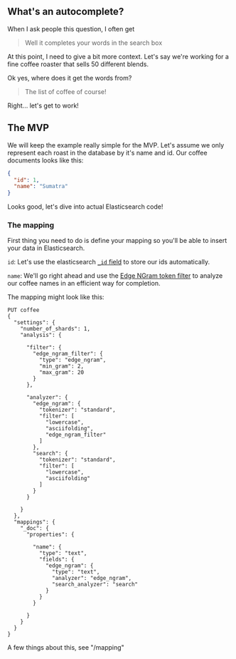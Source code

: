 ## What's an autocomplete?

When I ask people this question, I often get

> Well it completes your words in the search box

At this point, I need to give a bit more context. Let's say we're working for a fine coffee roaster that sells 50 different blends.

Ok yes, where does it get the words from?

> The list of coffee of course!

Right... let's get to work!




## The MVP

We will keep the example really simple for the MVP. Let's assume we only represent each roast in the database by it's name and id. Our coffee documents looks like this:

```json
{
  "id": 1,
  "name": "Sumatra"
}
```

Looks good, let's dive into actual Elasticsearch code!




### The mapping

First thing you need to do is define your mapping so you'll be able to insert your data in Elasticsearch.

`id`: Let's use the elasticsearch [`_id` field](https://www.elastic.co/guide/en/elasticsearch/reference/current/mapping-id-field.html) to store our ids automatically.

`name`: We'll go right ahead and use the [Edge NGram token filter](https://www.elastic.co/guide/en/elasticsearch/reference/current/analysis-edgengram-tokenfilter.html) to analyze our coffee names in an efficient way for completion.

The mapping might look like this:

```
PUT coffee
{
  "settings": {
    "number_of_shards": 1,
    "analysis": {

      "filter": {
        "edge_ngram_filter": {
          "type": "edge_ngram",
          "min_gram": 2,
          "max_gram": 20
        }
      },

      "analyzer": {
        "edge_ngram": {
          "tokenizer": "standard",
          "filter": [
            "lowercase",
            "asciifolding",
            "edge_ngram_filter"
          ]
        },
        "search": {
          "tokenizer": "standard",
          "filter": [
            "lowercase",
            "asciifolding"
          ]
        }
      }
      
    }
  },
  "mappings": {
    "_doc": {
      "properties": {
        
        "name": {
          "type": "text",
          "fields": {
            "edge_ngram": {
              "type": "text",
              "analyzer": "edge_ngram",
              "search_analyzer": "search"
            }
          }
        }

      }
    }
  }
}
```

A few things about this, see "/mapping"
